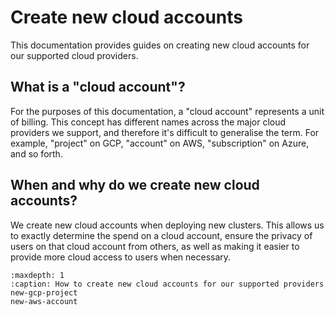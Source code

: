# Create new cloud accounts

This documentation provides guides on creating new cloud accounts for our supported cloud providers.

## What is a "cloud account"?

For the purposes of this documentation, a "cloud account" represents a unit of billing.
This concept has different names across the major cloud providers we support, and therefore it's difficult to generalise the term.
For example, "project" on GCP, "account" on AWS, "subscription" on Azure, and so forth.

## When and why do we create new cloud accounts?

We create new cloud accounts when deploying new clusters.
This allows us to exactly determine the spend on a cloud account, ensure the privacy of users on that cloud account from others, as well as making it easier to provide more cloud access to users when necessary.

```{toctree}
:maxdepth: 1
:caption: How to create new cloud accounts for our supported providers
new-gcp-project
new-aws-account
```
